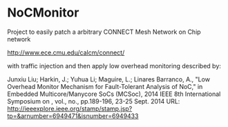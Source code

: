 # NoCMonitor
Project to easily patch a arbitrary CONNECT Mesh Network on Chip network 

http://www.ece.cmu.edu/calcm/connect/ 

with traffic injection and then apply low overhead monitoring described by:

Junxiu Liu; Harkin, J.; Yuhua Li; Maguire, L.; Linares Barranco, A., "Low Overhead Monitor Mechanism for Fault-Tolerant Analysis of NoC," 
in Embedded Multicore/Manycore SoCs (MCSoc), 2014 IEEE 8th International Symposium on , vol., no., pp.189-196, 23-25 Sept. 2014
URL: http://ieeexplore.ieee.org/stamp/stamp.jsp?tp=&arnumber=6949471&isnumber=6949433
